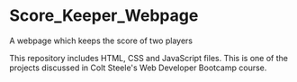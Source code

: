 # Score_Keeper_Webpage
A webpage which keeps the score of two players

This repository includes HTML, CSS and JavaScript files. This is one of the projects discussed in Colt Steele's Web Developer Bootcamp course.
